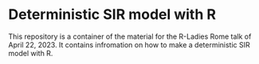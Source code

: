 # Deterministic SIR model with R

This repository is a container of the material for the R-Ladies Rome talk of April 22, 2023. 
It contains infromation on how to make a deterministic SIR model with R. 
